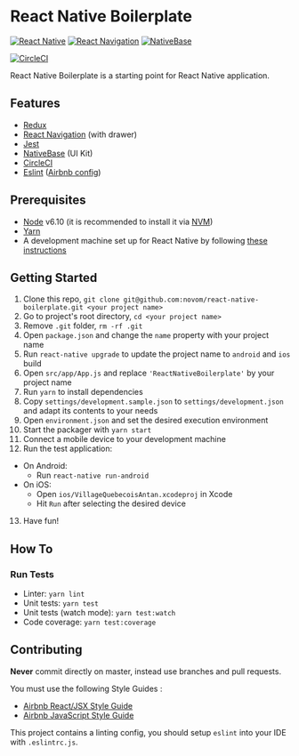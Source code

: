 React Native Boilerplate
=======================

[![React Native](https://img.shields.io/badge/React%20Native-v0.42-blue.svg)](https://facebook.github.io/react-native/)
[![React Navigation](https://img.shields.io/badge/React%20Navigation-v1.0-blue.svg)](https://reactnavigation.org/)
[![NativeBase](https://img.shields.io/badge/NativeBase-v2.1-blue.svg)](https://nativebase.io/)

[![CircleCI](https://circleci.com/gh/novom/react-native-boilerplate/tree/master.svg?style=badge)](https://circleci.com/gh/novom/react-native-boilerplate/tree/master)

React Native Boilerplate is a starting point for React Native application.

## Features

* [Redux](http://redux.js.org/)
* [React Navigation](https://reactnavigation.org/) (with drawer)
* [Jest](https://facebook.github.io/jest/)
* [NativeBase](https://nativebase.io/) (UI Kit)
* [CircleCI](https://circleci.com/)
* [Eslint](http://eslint.org/) ([Airbnb config](https://github.com/airbnb/javascript/tree/master/packages/eslint-config-airbnb))

## Prerequisites

* [Node](https://nodejs.org) v6.10 (it is recommended to install it via [NVM](https://github.com/creationix/nvm))
* [Yarn](https://yarnpkg.com/)
* A development machine set up for React Native by following [these instructions](https://facebook.github.io/react-native/docs/getting-started.html)

## Getting Started

1. Clone this repo, `git clone git@github.com:novom/react-native-boilerplate.git <your project name>`
2. Go to project's root directory, `cd <your project name>`
3. Remove `.git` folder,  `rm -rf .git`
4. Open `package.json` and change the `name` property with your project name
5. Run `react-native upgrade` to update the project name to `android` and `ios` build
6. Open `src/app/App.js` and replace `'ReactNativeBoilerplate'` by your project name
7. Run `yarn` to install dependencies
8. Copy `settings/development.sample.json` to `settings/development.json` and adapt its contents to your needs
9. Open `environment.json` and set the desired execution environment
10. Start the packager with `yarn start`
11. Connect a mobile device to your development machine
12. Run the test application:
  * On Android:
    * Run `react-native run-android`
  * On iOS:
    * Open `ios/VillageQuebecoisAntan.xcodeproj` in Xcode
    * Hit `Run` after selecting the desired device
13. Have fun!

## How To

### Run Tests

* Linter: `yarn lint`
* Unit tests: `yarn test`
* Unit tests (watch mode): `yarn test:watch`
* Code coverage: `yarn test:coverage`

## Contributing

**Never** commit directly on master, instead use branches and pull requests.

You must use the following Style Guides :

* [Airbnb React/JSX Style Guide](https://github.com/airbnb/javascript/tree/master/react)
* [Airbnb JavaScript Style Guide](https://github.com/airbnb/javascript)

This project contains a linting config, you should setup `eslint` into your IDE with `.eslintrc.js`.
